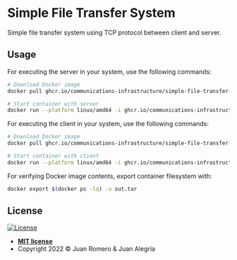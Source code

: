 # Simple File Transfer System

Simple file transfer system using TCP protocol between client and server.

## Usage

For executing the server in your system, use the following commands:
```sh
# Download Docker image
docker pull ghcr.io/communications-infrastructure/simple-file-transfer-system-server:main

# Start container with server
docker run --platform linux/amd64 -i ghcr.io/communications-infrastructure/simple-file-transfer-system-server:main
```

For executing the client in your system, use the following commands:
```sh
# Download Docker image
docker pull ghcr.io/communications-infrastructure/simple-file-transfer-system-client:main

# Start container with client
docker run --platform linux/amd64 -i ghcr.io/communications-infrastructure/simple-file-transfer-system-client:main
```
For verifying Docker image contents, export container filesystem with:

```sh
docker export $(docker ps -lq) -o out.tar
```

## License

[![License](http://img.shields.io/:license-mit-blue.svg?style=flat-square)](http://badges.mit-license.org)

- **[MIT license](LICENSE)**
- Copyright 2022 © Juan Romero & Juan Alegría

